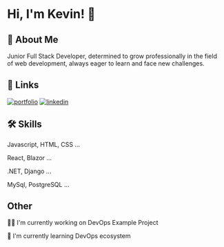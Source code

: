 
# Hi, I'm Kevin! 👋


## 🚀 About Me
Junior Full Stack Developer, determined to grow professionally in the field of web development, always eager to learn and face new challenges.


## 🔗 Links
[![portfolio](https://img.shields.io/badge/my_portfolio-000?style=for-the-badge&logo=ko-fi&logoColor=white)](https://revenbot.netlify.app/)
[![linkedin](https://img.shields.io/badge/linkedin-0A66C2?style=for-the-badge&logo=linkedin&logoColor=white)](https://www.linkedin.com/in/kevin-de-jesus-sinchi-soto)


## 🛠 Skills
Javascript, HTML, CSS ...

React, Blazor ...

.NET, Django ...

MySql, PostgreSQL ...


## Other 
👩‍💻 I'm currently working on DevOps Example Project

🧠 I'm currently learning DevOps ecosystem



